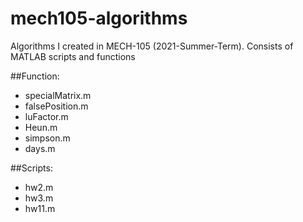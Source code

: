 # mech105-algorithms
Algorithms I created in MECH-105 (2021-Summer-Term). Consists of MATLAB scripts and functions

##Function:
* specialMatrix.m
* falsePosition.m
* luFactor.m
* Heun.m
* simpson.m
* days.m

##Scripts:
* hw2.m
* hw3.m
* hw11.m
